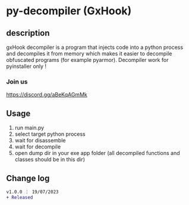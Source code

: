 # py-decompiler (GxHook)
## description
gxHook decompiler is a program that injects code into a python process and decompiles it from memory which makes it easier to decompile obfuscated programs (for example pyarmor).
Decompiler work for pyinstaller only !
### Join us
https://discord.gg/aBeKqAGmMk

## Usage
1. run main.py
2. select target python process
3. wait for disassemble
4. wait for decompile
5. open dump dir in your exe app folder (all decompiled functions and classes should be in this dir)

## Change log
```diff
v1.0.0 ⋮ 19/07/2023
+ Released
```

